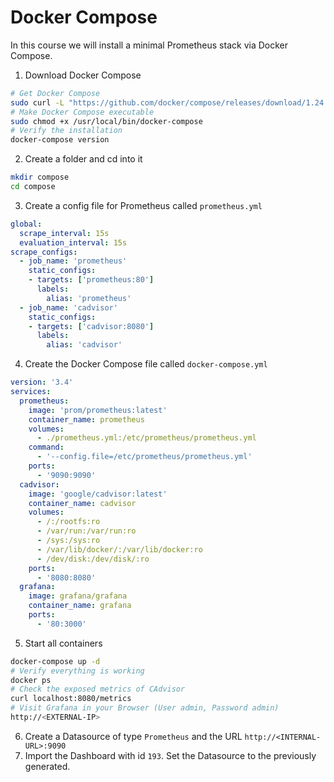 # Docker Compose
In this course we will install a minimal Prometheus stack via Docker Compose. 

1. Download Docker Compose
```bash
# Get Docker Compose
sudo curl -L "https://github.com/docker/compose/releases/download/1.24.1/docker-compose-$(uname -s)-$(uname -m)" -o /usr/local/bin/docker-compose
# Make Docker Compose executable
sudo chmod +x /usr/local/bin/docker-compose
# Verify the installation
docker-compose version
```
2. Create a folder and cd into it
```bash
mkdir compose
cd compose
```
3. Create a config file for Prometheus called `prometheus.yml`
```yml
global:
  scrape_interval: 15s
  evaluation_interval: 15s
scrape_configs:
  - job_name: 'prometheus'
    static_configs:
    - targets: ['prometheus:80']
      labels:
        alias: 'prometheus'
  - job_name: 'cadvisor'
    static_configs:
    - targets: ['cadvisor:8080']
      labels:
        alias: 'cadvisor'
```
4. Create the Docker Compose file called `docker-compose.yml`
```yml
version: '3.4'
services:
  prometheus:
    image: 'prom/prometheus:latest'
    container_name: prometheus
    volumes:
      - ./prometheus.yml:/etc/prometheus/prometheus.yml
    command:
      - '--config.file=/etc/prometheus/prometheus.yml'
    ports:
      - '9090:9090'
  cadvisor:
    image: 'google/cadvisor:latest'
    container_name: cadvisor
    volumes:
      - /:/rootfs:ro
      - /var/run:/var/run:ro
      - /sys:/sys:ro
      - /var/lib/docker/:/var/lib/docker:ro
      - /dev/disk:/dev/disk/:ro
    ports:
      - '8080:8080'
  grafana:
    image: grafana/grafana
    container_name: grafana
    ports:
      - '80:3000'
```
5. Start all containers
```bash
docker-compose up -d
# Verify everything is working
docker ps
# Check the exposed metrics of CAdvisor
curl localhost:8080/metrics
# Visit Grafana in your Browser (User admin, Password admin)
http://<EXTERNAL-IP>
```
6. Create a Datasource of type `Prometheus` and the URL `http://<INTERNAL-URL>:9090`
7. Import the Dashboard with id `193`. Set the Datasource to the previously generated.
